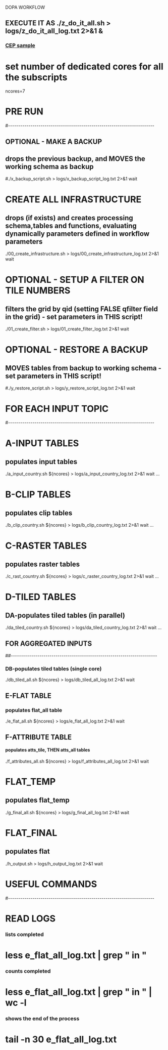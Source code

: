 DOPA WORKFLOW

## EXECUTE IT AS ./z_do_it_all.sh > logs/z_do_it_all_log.txt 2>&1 &

### [CEP sample](dopa_cep_sample.geojson)

# set number of dedicated cores for all the subscripts
ncores=7

# PRE RUN
#------------------------------------------------------------------------

## OPTIONAL - MAKE A BACKUP
## drops the previous backup, and MOVES the working schema as backup
#./x_backup_script.sh > logs/x_backup_script_log.txt 2>&1 wait 

# CREATE ALL INFRASTRUCTURE
## drops (if exists) and creates processing schema,tables and functions, evaluating dynamically parameters defined in workflow parameters
./00_create_infrastructure.sh > logs/00_create_infrastructure_log.txt 2>&1 wait

# OPTIONAL - SETUP A FILTER ON TILE NUMBERS
## filters the grid by qid (setting FALSE qfilter field in the grid) - set parameters in THIS script!
./01_create_filter.sh > logs/01_create_filter_log.txt 2>&1 wait

# OPTIONAL - RESTORE A BACKUP
## MOVES tables from backup to working schema - set parameters in THIS script!
#./y_restore_script.sh > logs/y_restore_script_log.txt 2>&1 wait 
 
# FOR EACH INPUT TOPIC
#------------------------------------------------------------------------

# A-INPUT TABLES
## populates input tables
./a_input_country.sh ${ncores} > logs/a_input_country_log.txt 2>&1 wait
...

# B-CLIP TABLES
## populates clip tables
./b_clip_country.sh ${ncores} > logs/b_clip_country_log.txt 2>&1 wait
...

# C-RASTER TABLES
## populates raster tables
./c_rast_country.sh ${ncores} > logs/c_raster_country_log.txt 2>&1 wait
...

# D-TILED TABLES
## DA-populates tiled tables (in parallel)
./da_tiled_country.sh ${ncores} > logs/da_tiled_country_log.txt 2>&1 wait
...

## FOR AGGREGATED INPUTS
##------------------------------------------------------------------------

### DB-populates tiled tables (single core)
./db_tiled_all.sh ${ncores} > logs/db_tiled_all_log.txt 2>&1 wait

## E-FLAT TABLE
### populates flat_all table
./e_flat_all.sh ${ncores} > logs/e_flat_all_log.txt 2>&1 wait

## F-ATTRIBUTE TABLE
#### populates atts_tile, THEN atts_all tables
./f_attributes_all.sh ${ncores} > logs/f_attributes_all_log.txt 2>&1 wait

# FLAT_TEMP
## populates flat_temp
./g_final_all.sh ${ncores} > logs/g_final_all_log.txt 2>&1 wait

# FLAT_FINAL
## populates flat
./h_output.sh > logs/h_output_log.txt 2>&1 wait

# USEFUL COMMANDS
#------------------------------------------------------------------------

# READ LOGS
### lists completed
# less e_flat_all_log.txt | grep " in "

### counts completed
# less e_flat_all_log.txt | grep " in " | wc -l

### shows the end of the process
# tail -n 30 e_flat_all_log.txt
